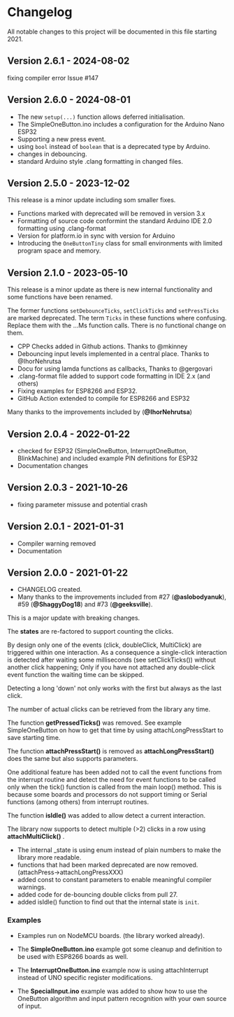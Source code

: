 # Changelog

All notable changes to this project will be documented in this file starting 2021.

## Version 2.6.1 - 2024-08-02

fixing compiler error Issue #147

## Version 2.6.0 - 2024-08-01

* The new `setup(...)` function allows deferred initialisation.
* The SimpleOneButton.ino includes a configuration for the Arduino Nano ESP32
* Supporting a new press event.
* using `bool` instead of `boolean` that is a deprecated type by Arduino.
* changes in debouncing.
* standard Arduino style .clang formatting in changed files.

## Version 2.5.0 - 2023-12-02

This release is a minor update including som smaller fixes.

* Functions marked with deprecated will be removed in version 3.x
* Formatting of source code conformint the standard Arduino IDE 2.0 formatting using .clang-format
* Version for platform.io in sync with version for Arduino
* Introducing the `OneButtonTiny` class for small environments with limited program space and memory.


## Version 2.1.0 - 2023-05-10

This release is a minor update as there is new internal functionality and
some functions have been renamed.

The former functions `setDebounceTicks`, `setClickTicks` and `setPressTicks` are marked deprecated.
The term `Ticks` in these functions where confusing. Replace them with the ...Ms function calls.
There is no functional change on them.

* CPP Checks added in Github actions. Thanks to @mkinney
* Debouncing input levels implemented in a central place. Thanks to @IhorNehrutsa
* Docu for using lamda functions as callbacks, Thanks to @gergovari
* .clang-format file added to support code formatting in IDE 2.x (and others)
* Fixing examples for ESP8266 and ESP32.
* GitHub Action extended to compile for ESP8266 and ESP32

Many thanks to the improvements included by (**@IhorNehrutsa**)

## Version 2.0.4 - 2022-01-22

* checked for ESP32 (SimpleOneButton, InterruptOneButton, BlinkMachine)
and included example PIN definitions for ESP32
* Documentation changes

## Version 2.0.3 - 2021-10-26

* fixing parameter missuse and potential crash

## Version 2.0.1 - 2021-01-31

* Compiler warning removed
* Documentation

## Version 2.0.0 - 2021-01-22

* CHANGELOG created.
* Many thanks to the improvements included from #27 (**@aslobodyanuk**), #59 (**@ShaggyDog18**) and #73 (**@geeksville**).

This is a major update with breaking changes.

The **states** are re-factored to support counting the clicks.

By design only one of the events (click, doubleClick, MultiClick) are triggered within one interaction.
As a consequence a single-click interaction is detected after waiting some milliseconds (see setClickTicks()) without another click happening;
Only if you have not attached any double-click event function the waiting time can be skipped.

Detecting a long 'down' not only works with the first but always as the last click.

The number of actual clicks can be retrieved from the library any time.

The function **getPressedTicks()** was removed. See example SimpleOneButton on how to get that time by using attachLongPressStart to save starting time.

The function **attachPressStart()** is removed as **attachLongPressStart()** does the same but also supports parameters.

One additional feature has been added not to call the event functions from the interrupt routine and detect
the need for event functions to be called only when the tick() function is called from the main loop() method.
This is because some boards and processors do not support timing or Serial functions (among others) from interrupt routines.

The function **isIdle()** was added to allow detect a current interaction.

The library now supports to detect multiple (>2) clicks in a row using **attachMultiClick()** .

* The internal _state is using enum instead of plain numbers to make the library more readable.
* functions that had been marked deprecated are now removed. (attachPress->attachLongPressXXX)
* added const to constant parameters to enable meaningful compiler warnings.
* added code for de-bouncing double clicks from pull 27.
* added isIdle() function to find out that the internal state is `init`.

### Examples

* Examples run on NodeMCU boards. (the library worked already).

* The **SimpleOneButton.ino** example got some cleanup and definition to be used with ESP8266 boards as well.

* The **InterruptOneButton.ino** example now is using attachInterrupt instead of UNO specific register modifications.

* The **SpecialInput.ino** example was added to show how to use the OneButton algorithm and input pattern recognition with your own source of input.
